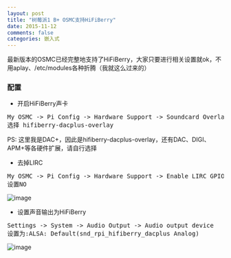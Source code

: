 ```yaml
---
layout: post
title: "树莓派1 B+ OSMC支持HiFiBerry"
date: 2015-11-12
comments: false
categories: 嵌入式
---
```


最新版本的OSMC已经完整地支持了HiFiBerry，大家只要进行相关设置就ok，不用aplay、/etc/modules各种折腾（我就这么过来的）

### 配置

* 开启HiFiBerry声卡

<pre>
My OSMC -> Pi Config -> Hardware Support -> Soundcard Overlay
选择 hifiberry-dacplus-overlay
</pre>
PS: 这里我是DAC+，因此是hifiberry-dacplus-overlay，还有DAC、DIGI、APM+等各硬件扩展，请自行选择

* 去掉LIRC

<pre>
My OSMC -> Pi Config -> Hardware Support -> Enable LIRC GPIO support
设置NO
</pre>

![image](http://7ximmr.com1.z0.glb.clouddn.com/osmc-hifiberry.jpg)

* 设置声音输出为HiFiBerry

<pre>
Settings -> System -> Audio Output -> Audio output device
设置为:ALSA: Default(snd_rpi_hifiberry_dacplus Analog)
</pre>

![image](http://7ximmr.com1.z0.glb.clouddn.com/osmc-audio-ouput-hifiberry.jpg)